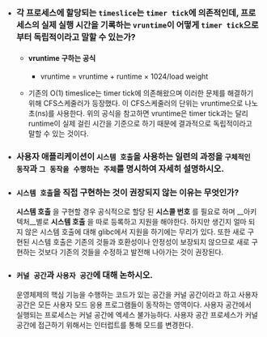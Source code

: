 - ### 각 프로세스에 할당되는 `timeslice`는 `timer tick`에 의존적인데, 프로세스의 실제 실행 시간을 기록하는 `vruntime`이 어떻게 `timer tick`으로부터 독립적이라고 말할 수 있는가?

    - #### vruntime 구하는 공식
        - vruntime = vruntime + runtime × 1024/load weight
    
    - 기존의 O(1) timeslice는 timer tick에 의존해왔으며 이러한 문제를 해결하기 위해 CFS스케줄러가 등장했다. 이 CFS스케줄러의 단위는 vruntime으로 나노초(ns)를 사용한다. 위의 공식을 참고하면 vruntime은 timer tick과는 달리 runtime이 실제 걸린 시간을 기준으로 하기 때문에 결과적으로 독립적이라고 말할 수 있는 것이다.

- ### 사용자 애플리케이션이 `시스템 호출`을 사용하는 일련의 과정을 `구체적인 동작`과 `그 동작을 수행하는 주체`를 명시하여 자세히 설명하시오.

    

- ### `시스템 호출`을 직접 구현하는 것이 권장되지 않는 이유는 무엇인가?
    __시스템 호출__ 을 구현할 경우 공식적으로 할당 된 __시스콜 번호__ 를 필요로 하며 __아키텍처__별로 __시스템 호출__ 을 따로 등록하고 지원을 해야한다. 하지만 생긴지 얼마 되지 않은 시스템 호출에 대해 glibc에서 지원을 하기에는 무리가 있다. 또한 새로 구현된 시스템 호출은 기존의 것들과 호환성이나 안정성이 보장되지 않으므로 새로 구현하는 것보다 기존의 것들을 수정하고 발전해 나아가는 것이 권장된다. 


- ### `커널 공간`과 `사용자 공간`에 대해 논하시오.
    운영체제의 핵심 기능을 수행하는 코드가 있는 공간을 커널 공간이라고 하고 사용자 공간은 모든 사용자 모드 응용 프로그램들이 동작하는 영역이다. 사용자 공간에서 실행되는 프로세스는 커널 공간에 엑세스 불가능하다. 사용자 공간 프로세스가 커널 공간에 접근하기 위해서는 인터럽트를 통해 모드를 변경한다.